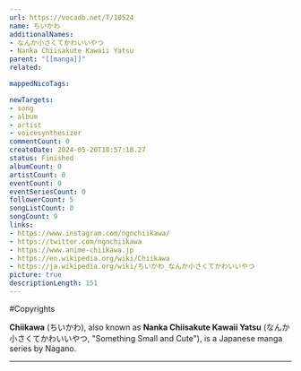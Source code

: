 ```yaml
---
url: https://vocadb.net/T/10524
name: ちいかわ
additionalNames: 
- なんか小さくてかわいいやつ
- Nanka Chiisakute Kawaii Yatsu
parent: "[[manga]]"
related:

mappedNicoTags:

newTargets:
- song
- album
- artist
- voicesynthesizer
commentCount: 0
createDate: 2024-05-20T18:57:18.27
status: Finished
albumCount: 0
artistCount: 0
eventCount: 0
eventSeriesCount: 0
followerCount: 5
songListCount: 0
songCount: 9
links: 
- https://www.instagram.com/ngnchiikawa/
- https://twitter.com/ngnchiikawa
- https://www.anime-chiikawa.jp
- https://en.wikipedia.org/wiki/Chiikawa
- https://ja.wikipedia.org/wiki/ちいかわ_なんか小さくてかわいいやつ
picture: true
descriptionLength: 151
---
```


#Copyrights

**Chiikawa** (ちいかわ), also known as **Nanka Chiisakute Kawaii Yatsu** (なんか小さくてかわいいやつ, "Something Small and Cute"), is a Japanese manga series by Nagano.

---

